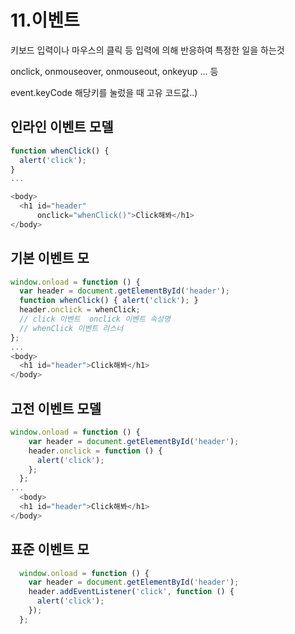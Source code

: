 # 11.이벤트

키보드 입력이나 마우스의 클릭 등 입력에 의해 반응하여 특정한 일을 하는것

 onclick, onmouseover, onmouseout, onkeyup ... 등

event.keyCode 해당키를 눌렀을 때 고유 코드값..\)

## 인라인 이벤트 모델

```javascript
function whenClick() {
  alert('click');
}
...

<body>
  <h1 id="header" 
      onclick="whenClick()">Click해봐</h1>
</body>
```

## 기본 이벤트 모

```javascript
window.onload = function () {
  var header = document.getElementById('header');
  function whenClick() { alert('click'); }
  header.onclick = whenClick;
  // click 이벤트  onclick 이벤트 속성명
  // whenClick 이벤트 리스너
};
...
<body>
  <h1 id="header">Click해봐</h1>
</body>
```

## 고전 이벤트 모델

```javascript
window.onload = function () {
    var header = document.getElementById('header');
    header.onclick = function () {
      alert('click');
    };
  };
...
  <body>
  <h1 id="header">Click해봐</h1>
</body>


```

## 표준 이벤트 모

```javascript
  window.onload = function () {
    var header = document.getElementById('header');
    header.addEventListener('click', function () {
      alert('click');
    });
  };
```



